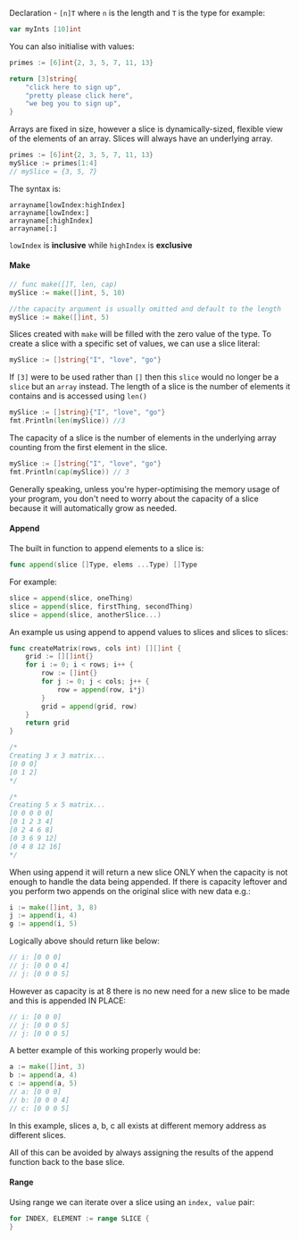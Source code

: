 Declaration - `[n]T` where `n` is the length and `T` is the type for example:

```go
var myInts [10]int
```

You can also initialise with values:

```go
primes := [6]int{2, 3, 5, 7, 11, 13}

return [3]string{
	"click here to sign up",
	"pretty please click here",
	"we beg you to sign up",
}
```

Arrays are fixed in size, however a slice is dynamically-sized, flexible view of the elements of an array.
Slices will always have an underlying array.

```go
primes := [6]int{2, 3, 5, 7, 11, 13}
mySlice := primes[1:4]
// mySlice = {3, 5, 7}
```

The syntax is:

```
arrayname[lowIndex:highIndex]
arrayname[lowIndex:]
arrayname[:highIndex]
arrayname[:]
```

`lowIndex` is **inclusive** while `highIndex` is **exclusive**

#### Make
```go
// func make([]T, len, cap)
mySlice := make([]int, 5, 10)

//the capacity argument is usually omitted and default to the length
mySlice := make([]int, 5)
```

Slices created with `make` will be filled with the zero value of the type.
To create a slice with a specific set of values, we can use a slice literal:

```go
mySlice := []string{"I", "love", "go"}
```

If `[3]` were to be used rather than `[]` then this `slice` would no longer be a `slice` but an `array` instead.
The length of a slice is the number of elements it contains and is accessed using `len()`

```go
mySlice := []string}{"I", "love", "go"}
fmt.Println(len(mySlice)) //3
```

The capacity of a slice is the number of elements in the underlying array counting from the first element in the slice.

```go
mySlice := []string{"I", "love", "go"}
fmt.Println(cap(mySlice)) // 3
```

Generally speaking, unless you're hyper-optimising the memory usage of your program, you don't need to worry about the capacity of a slice because it will automatically grow as needed.



#### Append
The built in function to append elements to a slice is:
```go
func append(slice []Type, elems ...Type) []Type
```

For example:
```go
slice = append(slice, oneThing)
slice = append(slice, firstThing, secondThing)
slice = append(slice, anotherSlice...)
```

An example us using append to append values to slices and slices to slices:
```go
func createMatrix(rows, cols int) [][]int {
	grid := [][]int{}
	for i := 0; i < rows; i++ {
		row := []int{}
		for j := 0; j < cols; j++ {
			row = append(row, i*j)
		}
		grid = append(grid, row)
	}
	return grid
}

/*
Creating 3 x 3 matrix...
[0 0 0]
[0 1 2]
*/

/*
Creating 5 x 5 matrix...
[0 0 0 0 0]
[0 1 2 3 4]
[0 2 4 6 8]
[0 3 6 9 12]
[0 4 8 12 16]
*/
```

When using append it will return a new slice ONLY when the capacity is not enough to handle the data being appended.
If there is capacity leftover and you perform two appends on the original slice with new data e.g.:
```go
i := make([]int, 3, 8)
j := append(i, 4)
g := append(i, 5)
```
Logically above should return like below:
```go
// i: [0 0 0]
// j: [0 0 0 4]
// j: [0 0 0 5]
```
However as capacity is at 8 there is no new need for a new slice to be made and this is appended IN PLACE:
```go
// i: [0 0 0]
// j: [0 0 0 5]
// j: [0 0 0 5]
```

A better example of this working properly would be:
```go
a := make([]int, 3)
b := append(a, 4)
c := append(a, 5)
// a: [0 0 0]
// b: [0 0 0 4]
// c: [0 0 0 5]
```
In this example, slices a, b, c all exists at different memory address as different slices.

All of this can be avoided by always assigning the results of the append function back to the base slice.

#### Range
Using range we can iterate over a slice using an `index, value` pair:
```go
for INDEX, ELEMENT := range SLICE { 
}
```
